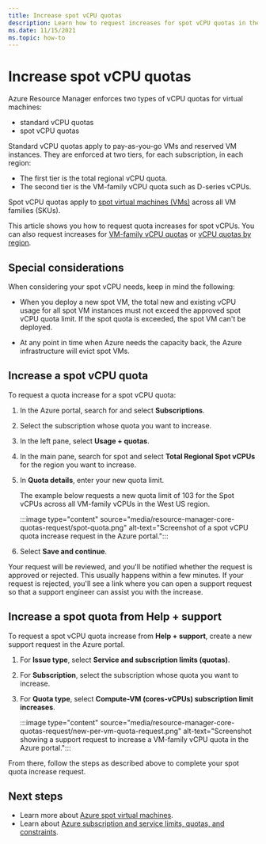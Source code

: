 ```yaml
---
title: Increase spot vCPU quotas
description: Learn how to request increases for spot vCPU quotas in the Azure portal.
ms.date: 11/15/2021
ms.topic: how-to
---
```


# Increase spot vCPU quotas

Azure Resource Manager enforces two types of vCPU quotas for virtual machines:

- standard vCPU quotas
- spot vCPU quotas

Standard vCPU quotas apply to pay-as-you-go VMs and reserved VM instances. They are enforced at two tiers, for each subscription, in each region:

- The first tier is the total regional vCPU quota.
- The second tier is the VM-family vCPU quota such as D-series vCPUs.

Spot vCPU quotas apply to [spot virtual machines (VMs)](../../virtual-machines/spot-vms.md) across all VM families (SKUs).

This article shows you how to request quota increases for spot vCPUs. You can also request increases for [VM-family vCPU quotas](per-vm-quota-requests.md) or [vCPU quotas by region](regional-quota-requests.md).

## Special considerations

When considering your spot vCPU needs, keep in mind the following:

- When you deploy a new spot VM, the total new and existing vCPU usage for all spot VM instances must not exceed the approved spot vCPU quota limit. If the spot quota is exceeded, the spot VM can't be deployed.

- At any point in time when Azure needs the capacity back, the Azure infrastructure will evict spot VMs.

## Increase a spot vCPU quota

To request a quota increase for a spot vCPU quota:

1. In the Azure portal, search for and select **Subscriptions**.
1. Select the subscription whose quota you want to increase.
1. In the left pane, select **Usage + quotas**.
1. In the main pane, search for spot and select **Total Regional Spot vCPUs** for the region you want to increase.
1. In **Quota details**, enter your new quota limit.

   The example below requests a new quota limit of 103 for the Spot vCPUs across all VM-family vCPUs in the West US region.

   :::image type="content" source="media/resource-manager-core-quotas-request/spot-quota.png" alt-text="Screenshot of a spot vCPU quota increase request in the Azure portal.":::

1. Select **Save and continue**.

Your request will be reviewed, and you'll be notified whether the request is approved or rejected. This usually happens within a few minutes. If your request is rejected, you'll see a link where you can open a support request so that a support engineer can assist you with the increase.

## Increase a spot quota from Help + support

To request a spot vCPU quota increase from **Help + support**, create a new support request in the Azure portal.

1. For **Issue type**, select **Service and subscription limits (quotas)**.
1. For **Subscription**, select the subscription whose quota you want to increase.
1. For **Quota type**, select **Compute-VM (cores-vCPUs) subscription limit increases**.

   :::image type="content" source="media/resource-manager-core-quotas-request/new-per-vm-quota-request.png" alt-text="Screenshot showing a support request to increase a VM-family vCPU quota in the Azure portal.":::

From there, follow the steps as described above to complete your spot quota increase request.

## Next steps

- Learn more about [Azure spot virtual machines](../../virtual-machines/spot-vms.md).
- Learn about [Azure subscription and service limits, quotas, and constraints](/azure/azure-resource-manager/management/azure-subscription-service-limits).

